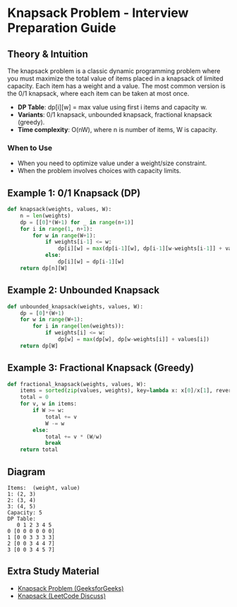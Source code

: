 # Knapsack Problem - Interview Preparation Guide

## Theory & Intuition
The knapsack problem is a classic dynamic programming problem where you must maximize the total value of items placed in a knapsack of limited capacity. Each item has a weight and a value. The most common version is the 0/1 knapsack, where each item can be taken at most once.

- **DP Table**: dp[i][w] = max value using first i items and capacity w.
- **Variants**: 0/1 knapsack, unbounded knapsack, fractional knapsack (greedy).
- **Time complexity**: O(nW), where n is number of items, W is capacity.

### When to Use
- When you need to optimize value under a weight/size constraint.
- When the problem involves choices with capacity limits.

## Example 1: 0/1 Knapsack (DP)
```python
def knapsack(weights, values, W):
    n = len(weights)
    dp = [[0]*(W+1) for _ in range(n+1)]
    for i in range(1, n+1):
        for w in range(W+1):
            if weights[i-1] <= w:
                dp[i][w] = max(dp[i-1][w], dp[i-1][w-weights[i-1]] + values[i-1])
            else:
                dp[i][w] = dp[i-1][w]
    return dp[n][W]
```

## Example 2: Unbounded Knapsack
```python
def unbounded_knapsack(weights, values, W):
    dp = [0]*(W+1)
    for w in range(W+1):
        for i in range(len(weights)):
            if weights[i] <= w:
                dp[w] = max(dp[w], dp[w-weights[i]] + values[i])
    return dp[W]
```

## Example 3: Fractional Knapsack (Greedy)
```python
def fractional_knapsack(weights, values, W):
    items = sorted(zip(values, weights), key=lambda x: x[0]/x[1], reverse=True)
    total = 0
    for v, w in items:
        if W >= w:
            total += v
            W -= w
        else:
            total += v * (W/w)
            break
    return total
```

## Diagram
```
Items:  (weight, value)
1: (2, 3)
2: (3, 4)
3: (4, 5)
Capacity: 5
DP Table:
   0 1 2 3 4 5
0 [0 0 0 0 0 0]
1 [0 0 3 3 3 3]
2 [0 0 3 4 4 7]
3 [0 0 3 4 5 7]
```

## Extra Study Material
- [Knapsack Problem (GeeksforGeeks)](https://www.geeksforgeeks.org/0-1-knapsack-problem-dp-10/)
- [Knapsack (LeetCode Discuss)](https://leetcode.com/discuss/general-discussion/1046743/knapsack-problems-summary)
